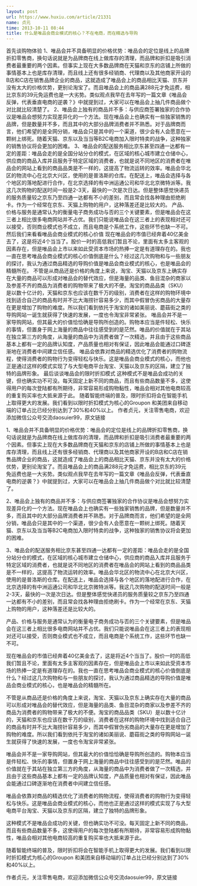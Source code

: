 ```yaml
---
layout: post
url: https://www.huxiu.com/article/21331
name: 贞元
time: 2013-10-11 08:44
title: 什么是唯品会商业模式的核心？不在电商，而在精选与导购
---
```

首先谈购物体验 1、唯品会并不具备明显的价格优势：唯品会的定位是线上的品牌折扣零售商，换句话说就是为品牌商在线上做库存的清理，而品牌和折扣是吸引消费者最重要的两个因素。但事实上现在大多数品牌商在天猫和京东的店铺上所做的事情基本上也是库存清理，而且线上还有很多经销商、代理商以及其他商家开设的B店和C店在销售品牌企业的商品，这就造成了唯品会上的商品相比天猫、京东并没有太大的价格优势，更别论淘宝了。而且唯品会上的商品满288元才免运费，相比京东的39元免运费也是一大劣势。类似观点我早在去年写的一篇文章《唯品会反弹，代表垂直电商的逆袭？》中就提到过，大家可以在唯品会上抽几件商品做个对比就比较清楚了。 2、唯品会上独有的商品并不多：与供应商签署独家的合作协议是唯品会想努力实现差异化的一个方法。现在唯品会上也确实有一些独家销售的品牌，但是数量并不多，而且其中的大部分品牌消费者并不熟悉。对于品牌商而言，他们希望的是全网分销，唯品会只是其中的一个渠道，很少会有人会愿意在一颗树上绑死。随着天猫、京东以及当当等B2C电商加入限时特卖的战争，这种独家的销售协议将会更加的困难。 3、唯品会的配送服务相比京东甚至四通一达都有一定的差距：唯品会走的是全国分站分仓的模式，在区域的核心城市建立仓储中心，供应商的商品入库并且服务于特定区域的消费者，也就是说不同地区的消费者在唯品会的网站上看到的商品品类是不一样的，这提高了物流运转的效率。唯品会华北区的物流中心在北京大兴区，使用的是普洛斯的仓库。在配送上，唯品会选择与各个地区的落地配进行合作，在北京选择的有中洲运通公司和华北北京微特派等。我这几次购物的配送时间一般是2-3天，最快的一次是次日达。但是整体感觉快递员的服务质量较之京东乃至四通一达都有不小的差别，而且常会找各种理由拒绝刷卡。作为一个经常在京东、天猫上购物的用户，这种落差还是比较大的。 产品、价格与服务是通常认为的衡量电子商务成功与否的三个关键要素，但是唯品会在这三者上相比很多电商网站并不占优。我们只能说唯品会在这三者上的表现相对还可以接受，否则商业模式也不成立，而且电商是个系统工作，这些环节也缺一不可。 然后我们来看看唯品会商业模式的核心价值 现在唯品会的市值已经奔着40亿美金去了，这是将近4个当当了。股价一时的高低我们暂且不论，里面有太多主客观的因素存在，但是唯品会上市以来如此受资本市场的热捧一定是有道理存在的。我也一直在思考唯品会商业模式的核心价值倒底是什么？经过这几次购物和与一些朋友的探讨，我认为通过商品精选的导购价值是唯品会商业模式的核心，也是唯品会的精髓所在。 不管是从商品还是价格的角度上来说，淘宝、天猫以及京东上确实存在大量的商品可以形成对唯品会的替代效应，但是海量的品类、鱼目混杂的商家以及参差不齐的商品为消费者的购物带来了极大的不便。淘宝的商品品类（SKU）是以数十亿计的，天猫和京东也应该在数千万的级别，消费者在这样的购物环境中找到适合自己的商品有时并不比大海捞针容易多少，而其中假冒伪劣商品的大量存在更是增加了购物的难度。所以我们看到依托于淘宝的诸如美丽说、蘑菇街之类的导购网站一诞生就获得了快速的发展，一度也令淘宝非常紧张。 唯品会并不是一家导购网站，但其最大的价值恰恰确是导购所创造的。购物本应当是件轻松、快乐的事情，但置身于网上海量的商品中往往感受到的是茫然。唯品的价值就在于其站在独立第三方的角度，从海量的商品中为消费者做了一次精选，并且由于这些商品基本上都有一定的品牌认知度，产品质量也相对有保证，因此唯品会能通过口碑逐渐地在消费者中间建立信任感。 唯品会依靠对商品的精选优化了消费者的购物流程，使得消费者的购物行为变得轻松与快乐。这是唯品会商业模式的核心，而他也正是通过这样的模式实现了与大型电商平台淘宝、天猫以及京东的区隔，建立了独特的品牌形象。 最后谈谈唯品会的限时折扣模式 这种模式不是唯品会成功的关键，但也确实功不可没。每天固定上新不同的商品，而且有些商品数量不多，这使得用户的每次登陆都有所期待，非常容易形成购物黏性，唯品会相对其他电商较高的重复购买率也大抵来源于此。 随着智能终端的普及，限时折扣将会在智能手机上取得更大的发展。我们看到以限时折扣模式为核心的Groupon 和美团来自移动端的订单占比已经分别达到了30%和40%以上。 作者贞元，关注零售电商，欢迎添加微信公众号交流daosuier99，原文链接

1、唯品会并不具备明显的价格优势：唯品会的定位是线上的品牌折扣零售商，换句话说就是为品牌商在线上做库存的清理，而品牌和折扣是吸引消费者最重要的两个因素。但事实上现在大多数品牌商在天猫和京东的店铺上所做的事情基本上也是库存清理，而且线上还有很多经销商、代理商以及其他商家开设的B店和C店在销售品牌企业的商品，这就造成了唯品会上的商品相比天猫、京东并没有太大的价格优势，更别论淘宝了。而且唯品会上的商品满288元才免运费，相比京东的39元免运费也是一大劣势。类似观点我早在去年写的一篇文章《唯品会反弹，代表垂直电商的逆袭？》中就提到过，大家可以在唯品会上抽几件商品做个对比就比较清楚了。

2、唯品会上独有的商品并不多：与供应商签署独家的合作协议是唯品会想努力实现差异化的一个方法。现在唯品会上也确实有一些独家销售的品牌，但是数量并不多，而且其中的大部分品牌消费者并不熟悉。对于品牌商而言，他们希望的是全网分销，唯品会只是其中的一个渠道，很少会有人会愿意在一颗树上绑死。随着天猫、京东以及当当等B2C电商加入限时特卖的战争，这种独家的销售协议将会更加的困难。

3、唯品会的配送服务相比京东甚至四通一达都有一定的差距：唯品会走的是全国分站分仓的模式，在区域的核心城市建立仓储中心，供应商的商品入库并且服务于特定区域的消费者，也就是说不同地区的消费者在唯品会的网站上看到的商品品类是不一样的，这提高了物流运转的效率。唯品会华北区的物流中心在北京大兴区，使用的是普洛斯的仓库。在配送上，唯品会选择与各个地区的落地配进行合作，在北京选择的有中洲运通公司和华北北京微特派等。我这几次购物的配送时间一般是2-3天，最快的一次是次日达。但是整体感觉快递员的服务质量较之京东乃至四通一达都有不小的差别，而且常会找各种理由拒绝刷卡。作为一个经常在京东、天猫上购物的用户，这种落差还是比较大的。

产品、价格与服务是通常认为的衡量电子商务成功与否的三个关键要素，但是唯品会在这三者上相比很多电商网站并不占优。我们只能说唯品会在这三者上的表现相对还可以接受，否则商业模式也不成立，而且电商是个系统工作，这些环节也缺一不可。

现在唯品会的市值已经奔着40亿美金去了，这是将近4个当当了。股价一时的高低我们暂且不论，里面有太多主客观的因素存在，但是唯品会上市以来如此受资本市场的热捧一定是有道理存在的。我也一直在思考唯品会商业模式的核心价值倒底是什么？经过这几次购物和与一些朋友的探讨，我认为通过商品精选的导购价值是唯品会商业模式的核心，也是唯品会的精髓所在。

不管是从商品还是价格的角度上来说，淘宝、天猫以及京东上确实存在大量的商品可以形成对唯品会的替代效应，但是海量的品类、鱼目混杂的商家以及参差不齐的商品为消费者的购物带来了极大的不便。淘宝的商品品类（SKU）是以数十亿计的，天猫和京东也应该在数千万的级别，消费者在这样的购物环境中找到适合自己的商品有时并不比大海捞针容易多少，而其中假冒伪劣商品的大量存在更是增加了购物的难度。所以我们看到依托于淘宝的诸如美丽说、蘑菇街之类的导购网站一诞生就获得了快速的发展，一度也令淘宝非常紧张。

唯品会并不是一家导购网站，但其最大的价值恰恰确是导购所创造的。购物本应当是件轻松、快乐的事情，但置身于网上海量的商品中往往感受到的是茫然。唯品的价值就在于其站在独立第三方的角度，从海量的商品中为消费者做了一次精选，并且由于这些商品基本上都有一定的品牌认知度，产品质量也相对有保证，因此唯品会能通过口碑逐渐地在消费者中间建立信任感。

唯品会依靠对商品的精选优化了消费者的购物流程，使得消费者的购物行为变得轻松与快乐。这是唯品会商业模式的核心，而他也正是通过这样的模式实现了与大型电商平台淘宝、天猫以及京东的区隔，建立了独特的品牌形象。

这种模式不是唯品会成功的关键，但也确实功不可没。每天固定上新不同的商品，而且有些商品数量不多，这使得用户的每次登陆都有所期待，非常容易形成购物黏性，唯品会相对其他电商较高的重复购买率也大抵来源于此。

随着智能终端的普及，限时折扣将会在智能手机上取得更大的发展。我们看到以限时折扣模式为核心的Groupon 和美团来自移动端的订单占比已经分别达到了30%和40%以上。

作者贞元，关注零售电商，欢迎添加微信公众号交流daosuier99，原文链接

